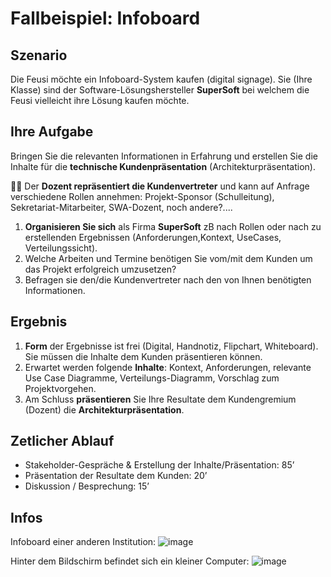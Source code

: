 # Fallbeispiel: Infoboard

## Szenario

Die Feusi möchte ein Infoboard-System kaufen (digital signage). Sie (Ihre Klasse) sind der Software-Lösungshersteller **SuperSoft** bei welchem die Feusi vielleicht ihre Lösung kaufen möchte.

## Ihre Aufgabe

Bringen Sie die relevanten Informationen in Erfahrung und erstellen Sie die Inhalte für die **technische Kundenpräsentation** (Architekturpräsentation).

:teacher: Der **Dozent repräsentiert die Kundenvertreter** und kann auf Anfrage verschiedene Rollen annehmen: Projekt-Sponsor (Schulleitung), Sekretariat-Mitarbeiter, SWA-Dozent, noch andere?....

1. **Organisieren Sie sich** als Firma **SuperSoft** zB nach Rollen oder nach zu erstellenden Ergebnissen (Anforderungen,Kontext, UseCases, Verteilungssicht).
2. Welche Arbeiten und Termine benötigen Sie vom/mit dem Kunden um das Projekt erfolgreich umzusetzen?
3. Befragen sie den/die Kundenvertreter nach den von Ihnen benötigten Informationen.

## Ergebnis

1. **Form** der Ergebnisse ist frei (Digital, Handnotiz, Flipchart, Whiteboard). Sie müssen die Inhalte dem Kunden präsentieren können.
2. Erwartet werden folgende **Inhalte**: Kontext, Anforderungen, relevante Use Case Diagramme, Verteilungs-Diagramm, Vorschlag zum Projektvorgehen.
3. Am Schluss **präsentieren** Sie Ihre Resultate dem Kundengremium (Dozent) die **Architekturpräsentation**.

## Zetlicher Ablauf

- Stakeholder-Gespräche & Erstellung der Inhalte/Präsentation: 85’
- Präsentation der Resultate dem Kunden: 20’
- Diskussion / Besprechung: 15’

## Infos
Infoboard einer anderen Institution:
![image](https://user-images.githubusercontent.com/47139880/158476731-a1ee32cc-f4bf-4cd5-ab50-ec56c203d2da.png)

Hinter dem Bildschirm befindet sich ein kleiner Computer:
![image](https://user-images.githubusercontent.com/47139880/158476844-bf7720b4-3717-4dbc-9107-2dd6a0dfe27c.png)
